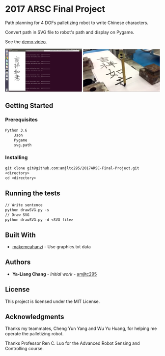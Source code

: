 # 2017 ARSC Final Project
Path planning for 4 DOFs palletizing robot to write Chinese characters.

Convert path in SVG file to robot's path and display on Pygame.

See the [demo video](https://www.youtube.com/watch?v=yH4Tf5Qy-iw&feature=youtu.be).

<img src="/images/program_example.png" alt="Drawing" style="width: 250px;"/>

<img src="/images/robot_writing.png" alt="Drawing" style="width: 250px;"/>


## Getting Started

### Prerequisites
```
Python 3.6
    Json
    Pygame
    svg.path
```

### Installing

```
git clone git@github.com:amjltc295/2017ARSC-Final-Project.git <directory> 
cd <directory>
```

## Running the tests

```
// Write sentence
python drawSVG.py -s
// Draw SVG
python drawSVG.py -d <SVG file>
```


## Built With

* [makemeahanzi](https://github.com/skishore/makemeahanzi) - Use graphics.txt data


## Authors

* **Ya-Liang Chang** - *Initial work* - [amjltc295](https://github.com/amjltc295)


## License

This project is licensed under the MIT License.


## Acknowledgments

Thanks my teammates, Cheng Yun Yang and  Wu Yu Huang, for helping me operate the palletizing robot.

Thanks Professor Ren C. Luo for the Advanced Robot Sensing and Controlling course.


